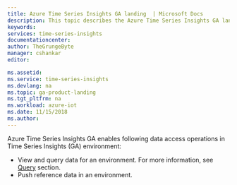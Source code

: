 ```yaml
---
title: Azure Time Series Insights GA landing  | Microsoft Docs
description: This topic describes the Azure Time Series Insights GA landing
keywords:
services: time-series-insights
documentationcenter:
author: TheGrungeByte
manager: cshankar
editor: 

ms.assetid:
ms.service: time-series-insights
ms.devlang: na
ms.topic: ga-product-landing
ms.tgt_pltfrm: na
ms.workload: azure-iot
ms.date: 11/15/2018
ms.author: 
---
```

Azure Time Series Insights GA enables following data access operations in Time Series Insights (GA) environment:
* View and query data for an environment. For more information, see [Query](time-series-insights-reference-query.md) section.
* Push reference data in an environment.
